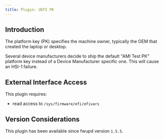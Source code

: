 ```yaml
---
title: Plugin: UEFI PK
---
```


## Introduction

The platform key (PK) specifies the machine owner, typically the OEM
that created the laptop or desktop.

Several device manufacturers decide to ship the default "AMI Test PK"
platform key instead of a Device Manufacturer specific one. This will
cause an HSI-1 failure.

## External Interface Access

This plugin requires:

* read access to `/sys/firmware/efi/efivars`

## Version Considerations

This plugin has been available since fwupd version `1.5.5`.
